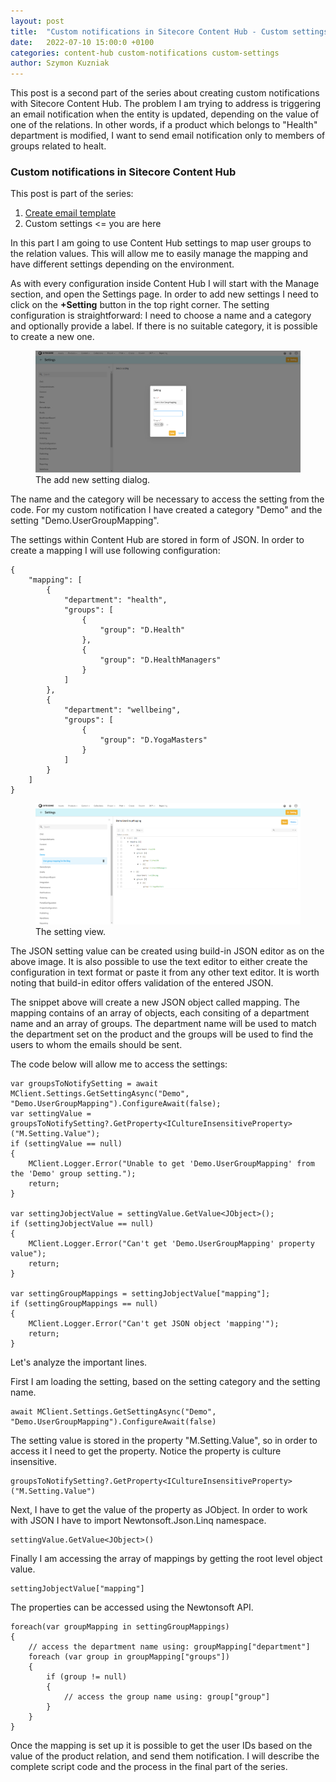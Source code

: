 ```yaml
---
layout: post
title:  "Custom notifications in Sitecore Content Hub - Custom settings"
date:   2022-07-10 15:00:0 +0100
categories: content-hub custom-notifications custom-settings
author: Szymon Kuzniak
---
```

This post is a second part of the series about creating custom notifications with Sitecore Content Hub.
The problem I am trying to address is triggering an email notification when the entity is updated, depending on the value of one of the relations.
In other words, if a product which belongs to "Health" department is modified, I want to send email notification only to members of groups related to healt.

### Custom notifications in Sitecore Content Hub

This post is part of the series:

1. [Create email template](/2022/06/21/custom-notifications-content-hub)
2. Custom settings <= you are here

In this part I am going to use Content Hub settings to map user groups to the relation values.
This will allow me to easily manage the mapping and have different settings depending on the environment.

As with every configuration inside Content Hub I will start with the Manage section, and open the Settings page.
In order to add new settings I need to click on the **+Setting** button in the top right corner.
The setting configuration is straightforward: I need to choose a name and a category and optionally provide a label.
If there is no suitable category, it is possible to create a new one.

<figure>
<img src="/assets/posts/content-hub-notifications-settings/add-new-setting.png" alt="The add new setting dialog." />
<figcaption>The add new setting dialog.</figcaption>
</figure>

The name and the category will be necessary to access the setting from the code.
For my custom notification I have created a category "Demo" and the setting "Demo.UserGroupMapping".

The settings within Content Hub are stored in form of JSON.
In order to create a mapping I will use following configuration:

    {
        "mapping": [
            {
                "department": "health",
                "groups": [
                    {
                        "group": "D.Health"
                    },
                    {
                        "group": "D.HealthManagers"
                    }
                ]
            },
            {
                "department": "wellbeing",
                "groups": [
                    {
                        "group": "D.YogaMasters"
                    }
                ]
            }
        ]
    }


<figure>
<img src="/assets/posts/content-hub-notifications-settings/the-setting-view.png" alt="The setting view." />
<figcaption>The setting view.</figcaption>
</figure>

The JSON setting value can be created using build-in JSON editor as on the above image.
It is also possible to use the text editor to either create the configuration in text format or paste it from any other text editor.
It is worth noting that build-in editor offers validation of the entered JSON.

The snippet above will create a new JSON object called mapping.
The mapping contains of an array of objects, each consiting of a department name and an array of groups.
The department name will be used to match the department set on the product and the groups will be used to find the users to whom the emails should be sent.

The code below will allow me to access the settings:

    var groupsToNotifySetting = await MClient.Settings.GetSettingAsync("Demo", "Demo.UserGroupMapping").ConfigureAwait(false);
    var settingValue = groupsToNotifySetting?.GetProperty<ICultureInsensitiveProperty>("M.Setting.Value");
    if (settingValue == null)
    {
        MClient.Logger.Error("Unable to get 'Demo.UserGroupMapping' from the 'Demo' group setting.");
        return;
    }

    var settingJobjectValue = settingValue.GetValue<JObject>();
    if (settingJobjectValue == null)
    {
        MClient.Logger.Error("Can't get 'Demo.UserGroupMapping' property value");
        return;
    }

    var settingGroupMappings = settingJobjectValue["mapping"];
    if (settingGroupMappings == null)
    {
        MClient.Logger.Error("Can't get JSON object 'mapping'");
        return;
    }

Let's analyze the important lines.

First I am loading the setting, based on the setting category and the setting name.

    await MClient.Settings.GetSettingAsync("Demo", "Demo.UserGroupMapping").ConfigureAwait(false)

The setting value is stored in the property "M.Setting.Value", so in order to access it I need to get the property.
Notice the property is culture insensitive.

    groupsToNotifySetting?.GetProperty<ICultureInsensitiveProperty>("M.Setting.Value")

Next, I have to get the value of the property as JObject.
In order to work with JSON I have to import Newtonsoft.Json.Linq namespace.

    settingValue.GetValue<JObject>()


Finally I am accessing the array of mappings by getting the root level object value.

    settingJobjectValue["mapping"]

The properties can be accessed using the Newtonsoft API.

    foreach(var groupMapping in settingGroupMappings)
    {
        // access the department name using: groupMapping["department"]
        foreach (var group in groupMapping["groups"])
        {
            if (group != null)
            {
                // access the group name using: group["group"]
            }
        }
    }

Once the mapping is set up it is possible to get the user IDs based on the value of the product relation, and send them notification.
I will describe the complete script code and the process in the final part of the series.